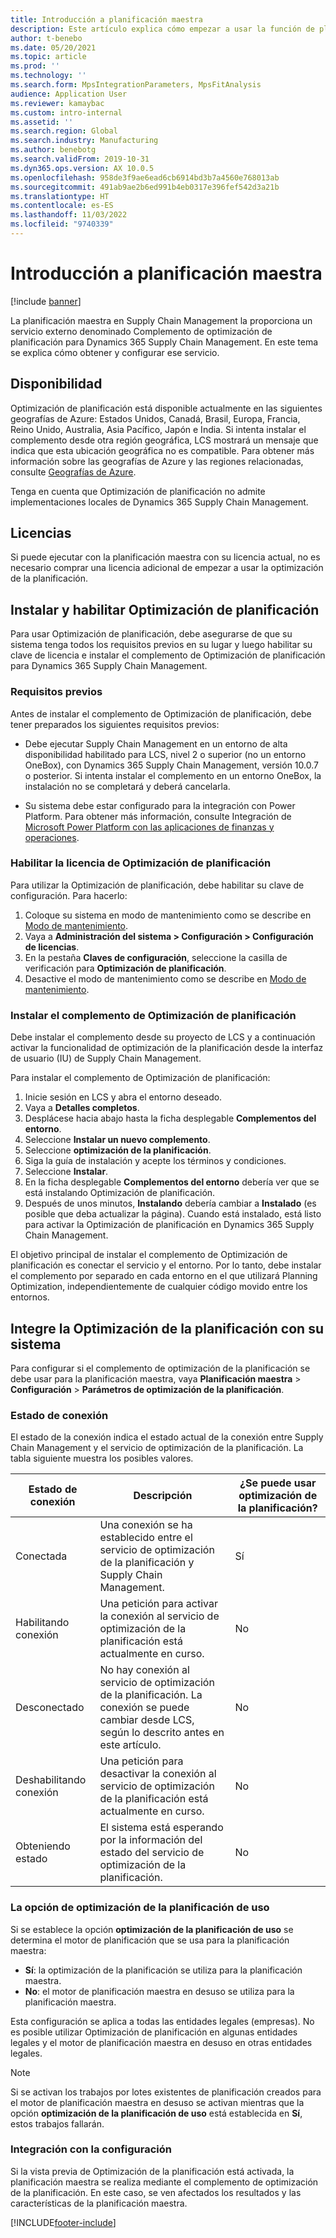 ```yaml
---
title: Introducción a planificación maestra
description: Este artículo explica cómo empezar a usar la función de planificación maestra en Dynamics 365 Supply Chain Management.
author: t-benebo
ms.date: 05/20/2021
ms.topic: article
ms.prod: ''
ms.technology: ''
ms.search.form: MpsIntegrationParameters, MpsFitAnalysis
audience: Application User
ms.reviewer: kamaybac
ms.custom: intro-internal
ms.assetid: ''
ms.search.region: Global
ms.search.industry: Manufacturing
ms.author: benebotg
ms.search.validFrom: 2019-10-31
ms.dyn365.ops.version: AX 10.0.5
ms.openlocfilehash: 958de3f9ae6ead6cb6914bd3b7a4560e768013ab
ms.sourcegitcommit: 491ab9ae2b6ed991b4eb0317e396fef542d3a21b
ms.translationtype: HT
ms.contentlocale: es-ES
ms.lasthandoff: 11/03/2022
ms.locfileid: "9740339"
---
```

# <a name="get-started-with-master-planning"></a>Introducción a planificación maestra

[!include [banner](../../includes/banner.md)]

La planificación maestra en Supply Chain Management la proporciona un servicio externo denominado Complemento de optimización de planificación para Dynamics 365 Supply Chain Management. En este tema se explica cómo obtener y configurar ese servicio.

## <a name="availability"></a>Disponibilidad

Optimización de planificación está disponible actualmente en las siguientes geografías de Azure: Estados Unidos, Canadá, Brasil, Europa, Francia, Reino Unido, Australia, Asia Pacífico, Japón e India. Si intenta instalar el complemento desde otra región geográfica, LCS mostrará un mensaje que indica que esta ubicación geográfica no es compatible. Para obtener más información sobre las geografías de Azure y las regiones relacionadas, consulte [Geografías de Azure](https://azure.microsoft.com/global-infrastructure/geographies/#geographies).

Tenga en cuenta que Optimización de planificación no admite implementaciones locales de Dynamics 365 Supply Chain Management.

## <a name="licensing"></a>Licencias

Si puede ejecutar con la planificación maestra con su licencia actual, no es necesario comprar una licencia adicional de empezar a usar la optimización de la planificación.

## <a name="install-and-enable-planning-optimization"></a>Instalar y habilitar Optimización de planificación

Para usar Optimización de planificación, debe asegurarse de que su sistema tenga todos los requisitos previos en su lugar y luego habilitar su clave de licencia e instalar el complemento de Optimización de planificación para Dynamics 365 Supply Chain Management.

### <a name="prerequisites"></a>Requisitos previos

Antes de instalar el complemento de Optimización de planificación, debe tener preparados los siguientes requisitos previos:

- Debe ejecutar Supply Chain Management en un entorno de alta disponibilidad habilitado para LCS, nivel 2 o superior (no un entorno OneBox), con Dynamics 365 Supply Chain Management, versión 10.0.7 o posterior. Si intenta instalar el complemento en un entorno OneBox, la instalación no se completará y deberá cancelarla.

- Su sistema debe estar configurado para la integración con Power Platform. Para obtener más información, consulte Integración de [Microsoft Power Platform con las aplicaciones de finanzas y operaciones](../../../fin-ops-core/dev-itpro/power-platform/overview.md).

### <a name="enable-the-planning-optimization-license"></a>Habilitar la licencia de Optimización de planificación

Para utilizar la Optimización de planificación, debe habilitar su clave de configuración. Para hacerlo:

1. Coloque su sistema en modo de mantenimiento como se describe en [Modo de mantenimiento](../../../fin-ops-core/dev-itpro/sysadmin/maintenance-mode.md).
1. Vaya a **Administración del sistema \> Configuración \> Configuración de licencias**.
1. En la pestaña **Claves de configuración**, seleccione la casilla de verificación para **Optimización de planificación**.
1. Desactive el modo de mantenimiento como se describe en [Modo de mantenimiento](../../../fin-ops-core/dev-itpro/sysadmin/maintenance-mode.md).

### <a name="install-the-planning-optimization-add-in"></a>Instalar el complemento de Optimización de planificación

Debe instalar el complemento desde su proyecto de LCS y a continuación activar la funcionalidad de optimización de la planificación desde la interfaz de usuario (IU) de Supply Chain Management.

Para instalar el complemento de Optimización de planificación:

1. Inicie sesión en LCS y abra el entorno deseado.
1. Vaya a **Detalles completos**.
1. Desplácese hacia abajo hasta la ficha desplegable **Complementos del entorno**.
1. Seleccione **Instalar un nuevo complemento**.
1. Seleccione **optimización de la planificación**.
1. Siga la guía de instalación y acepte los términos y condiciones.
1. Seleccione **Instalar**.
1. En la ficha desplegable **Complementos del entorno** debería ver que se está instalando Optimización de planificación.
1. Después de unos minutos, **Instalando** debería cambiar a **Instalado** (es posible que deba actualizar la página). Cuando está instalado, está listo para activar la Optimización de planificación en Dynamics 365 Supply Chain Management.

El objetivo principal de instalar el complemento de Optimización de planificación es conectar el servicio y el entorno. Por lo tanto, debe instalar el complemento por separado en cada entorno en el que utilizará Planning Optimization, independientemente de cualquier código movido entre los entornos.

## <a name="integrate-planning-optimization-with-your-system"></a>Integre la Optimización de la planificación con su sistema

Para configurar si el complemento de optimización de la planificación se debe usar para la planificación maestra, vaya **Planificación maestra** \> **Configuración** \> **Parámetros de optimización de la planificación**.

### <a name="connection-status"></a>Estado de conexión

El estado de la conexión indica el estado actual de la conexión entre Supply Chain Management y el servicio de optimización de la planificación. La tabla siguiente muestra los posibles valores.

| Estado de conexión | Descripción | ¿Se puede usar optimización de la planificación? |
|---|---|---|
| Conectada | Una conexión se ha establecido entre el servicio de optimización de la planificación y Supply Chain Management. | Sí |
| Habilitando conexión | Una petición para activar la conexión al servicio de optimización de la planificación está actualmente en curso. | No |
| Desconectado | No hay conexión al servicio de optimización de la planificación. La conexión se puede cambiar desde LCS, según lo descrito antes en este artículo. | No |
| Deshabilitando conexión | Una petición para desactivar la conexión al servicio de optimización de la planificación está actualmente en curso. | No |
| Obteniendo estado | El sistema está esperando por la información del estado del servicio de optimización de la planificación. | No |

### <a name="the-use-planning-optimization-option"></a>La opción de optimización de la planificación de uso

Si se establece la opción **optimización de la planificación de uso** se determina el motor de planificación que se usa para la planificación maestra:

- **Sí**: la optimización de la planificación se utiliza para la planificación maestra.
- **No**: el motor de planificación maestra en desuso se utiliza para la planificación maestra.

Esta configuración se aplica a todas las entidades legales (empresas). No es posible utilizar Optimización de planificación en algunas entidades legales y el motor de planificación maestra en desuso en otras entidades legales.

> [!NOTE]
> Si se activan los trabajos por lotes existentes de planificación creados para el motor de planificación maestra en desuso se activan mientras que la opción **optimización de la planificación de uso** está establecida en **Sí**, estos trabajos fallarán.

### <a name="integration-with-the-setup"></a>Integración con la configuración

Si la vista previa de Optimización de la planificación está activada, la planificación maestra se realiza mediante el complemento de optimización de la planificación. En este caso, se ven afectados los resultados y las características de la planificación maestra.

[!INCLUDE[footer-include](../../../includes/footer-banner.md)]
